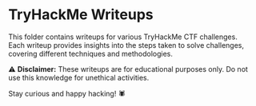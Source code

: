 # TryHackMe Writeups  

This folder contains writeups for various TryHackMe CTF challenges.  
Each writeup provides insights into the steps taken to solve challenges, covering different techniques and methodologies.  

⚠️ **Disclaimer:** These writeups are for educational purposes only. Do not use this knowledge for unethical activities.  

Stay curious and happy hacking! 🕷️
